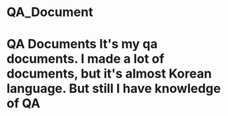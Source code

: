 # QA_Document
<H1>QA Documents
It's my qa documents. I made a lot of documents, but it's almost Korean language.
But still I have knowledge of QA
